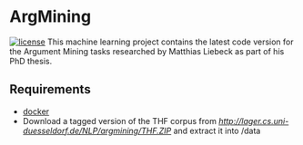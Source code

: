 # ArgMining
[![license](https://img.shields.io/github/license/mashape/apistatus.svg?maxAge=2592000)](https://github.com/Liebeck/ArgMining/blob/master/LICENSE.md)
This machine learning project contains the latest code version for the Argument Mining tasks researched by Matthias Liebeck as part of his PhD thesis.

## Requirements
* [docker](https://www.docker.com/)
* Download a tagged version of the THF corpus from *http://lager.cs.uni-duesseldorf.de/NLP/argmining/THF.ZIP* and extract it into /data
